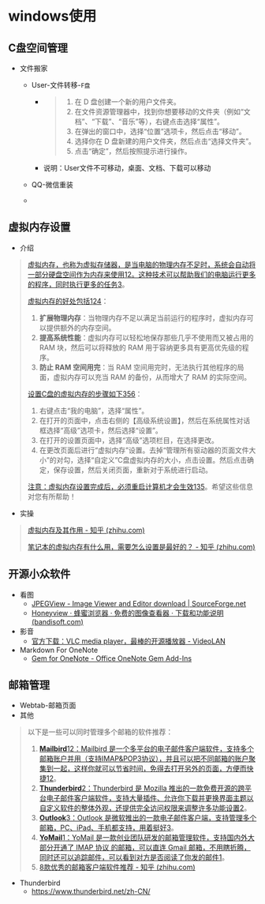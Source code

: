# windows使用

## C盘空间管理

- 文件搬家

  - User-文件转移-`F盘`

    - > 1. 在 D 盘创建一个新的用户文件夹。
      > 2. 在文件资源管理器中，找到你想要移动的文件夹（例如“文档”、“下载”、“音乐”等），右键点击选择“属性”。
      > 3. 在弹出的窗口中，选择“位置”选项卡，然后点击“移动”。
      > 4. 选择你在 D 盘新建的用户文件夹，然后点击“选择文件夹”。
      > 5. 点击“确定”，然后按照提示进行操作。

    - 说明：User文件不可移动，桌面、文档、下载可以移动

  - QQ-微信重装

  - 

## 虚拟内存设置

- 介绍

> [虚拟内存，也称为虚拟存储器，是当电脑的物理内存不足时，系统会自动将一部分硬盘空间作为内存来使用](https://www.zhihu.com/question/64023668)[1](https://www.zhihu.com/question/64023668)[2](https://zhuanlan.zhihu.com/p/179188828)[。这种技术可以帮助我们的电脑运行更多的程序，同时执行更多的任务](https://zhuanlan.zhihu.com/p/37332255)[3](https://zhuanlan.zhihu.com/p/37332255)。
>
> [虚拟内存的好处包括](https://www.zhihu.com/question/64023668)[1](https://www.zhihu.com/question/64023668)[2](https://zhuanlan.zhihu.com/p/179188828)[4](https://bing.com/search?q=C盘的虚拟内存的好处)：
>
> 1. **扩展物理内存**：当物理内存不足以满足当前运行的程序时，虚拟内存可以提供额外的内存空间。
> 2. **提高系统性能**：虚拟内存可以轻松地保存那些几乎不使用而又被占用的 RAM 块，然后可以将释放的 RAM 用于容纳更多具有更高优先级的程序。
> 3. **防止 RAM 空间用完**：当 RAM 空间用完时，无法执行其他程序的局面，虚拟内存可以充当 RAM 的备份，从而增大了 RAM 的实际空间。
>
> [设置C盘的虚拟内存的步骤如下](https://zhuanlan.zhihu.com/p/37332255)[3](https://zhuanlan.zhihu.com/p/37332255)[5](https://jingyan.baidu.com/article/0a52e3f413c317fe62ed72e6.html)[6](https://bing.com/search?q=如何设置分配C盘的虚拟内存)：
>
> 1. 右键点击“我的电脑”，选择“属性”。
> 2. 在打开的页面中，点击右侧的【高级系统设置】，然后在系统属性对话框选择“高级”选项卡，然后选择“设置”。
> 3. 在打开的设置页面中，选择“高级”选项栏目，在选择更改。
> 4. 在更改页面后进行“虚拟内存”设置。去掉“管理所有驱动器的页面文件大小”的对勾，选择“自定义”C盘虚拟内存的大小，点击设置。然后点击确定，保存设置，然后关闭页面，重新对于系统进行启动。
>
> [注意：虚拟内存设置完成后，必须重启计算机才会生效](https://www.zhihu.com/question/64023668)[1](https://www.zhihu.com/question/64023668)[3](https://zhuanlan.zhihu.com/p/37332255)[5](https://jingyan.baidu.com/article/0a52e3f413c317fe62ed72e6.html)。希望这些信息对您有所帮助！

- 实操

> [虚拟内存及其作用 - 知乎 (zhihu.com)](https://zhuanlan.zhihu.com/p/179188828)
>
> [笔记本的虚拟内存有什么用，需要怎么设置是最好的？ - 知乎 (zhihu.com)](https://www.zhihu.com/question/64023668)

## 开源小众软件

- 看图
  - [JPEGView - Image Viewer and Editor download | SourceForge.net](https://sourceforge.net/projects/jpegview/)
  - [Honeyview · 蜂蜜浏览器 · 免费的图像查看器 · 下载和功能说明 (bandisoft.com)](https://www.bandisoft.com/honeyview/)
- 影音
  - [官方下载：VLC media player，最棒的开源播放器 - VideoLAN](https://www.videolan.org/vlc/index.zh_CN.html)
- Markdown For OneNote
  - [Gem for OneNote - Office OneNote Gem Add-Ins](https://www.onenotegem.com/a/addins/gem-for-onenote.html)

## 邮箱管理

- Webtab-邮箱页面
- 其他

> 以下是一些可以同时管理多个邮箱的软件推荐：
>
> 1. [**Mailbird**](https://www.zhihu.com/question/19587261?sort=created)[1](https://www.zhihu.com/question/19587261?sort=created)[2](https://zhuanlan.zhihu.com/p/609563668)[：Mailbird 是一个多平台的电子邮件客户端软件，支持多个邮箱账户并用（支持IMAP&POP3协议），并且可以把不同邮箱的账户聚集到一起，这样你就可以节省时间，免得去打开另外的页面，方便而快捷](https://www.zhihu.com/question/19587261?sort=created)[1](https://www.zhihu.com/question/19587261?sort=created)[2](https://zhuanlan.zhihu.com/p/609563668)。
> 2. [**Thunderbird**](https://www.zhihu.com/question/19587261?sort=created)[2](https://zhuanlan.zhihu.com/p/609563668)[：Thunderbird 是 Mozilla 推出的一款免费开源的跨平台电子邮件客户端软件，支持大量插件、允许你下载并更换界面主题以自定义软件的整体外观，还提供完全访问权限来调整许多功能设置](https://zhuanlan.zhihu.com/p/609563668)[2](https://zhuanlan.zhihu.com/p/609563668)。
> 3. [**Outlook**](https://www.zhihu.com/question/19587261?sort=created)[3](https://zhidao.baidu.com/question/13814293.html)[：Outlook 是微软推出的一款电子邮件客户端，支持管理多个邮箱，PC、iPad、手机都支持，用着挺好](https://zhidao.baidu.com/question/13814293.html)[3](https://zhidao.baidu.com/question/13814293.html)。
> 4. [**YoMail**](https://www.zhihu.com/question/19587261?sort=created)[1](https://www.zhihu.com/question/19587261?sort=created)[：YoMail 是一款创业团队研发的邮箱管理软件，支持国内外大部分开通了 IMAP 协议 的邮箱，可以直连 Gmail 邮箱，不用瞎折腾，同时还可以追踪邮件，可以看到对方是否阅读了你发的邮件](https://www.zhihu.com/question/19587261?sort=created)[1](https://www.zhihu.com/question/19587261?sort=created)。
> 5. [8款优秀的邮箱客户端软件推荐 - 知乎 (zhihu.com)](https://zhuanlan.zhihu.com/p/609563668)

- Thunderbird
  - https://www.thunderbird.net/zh-CN/
